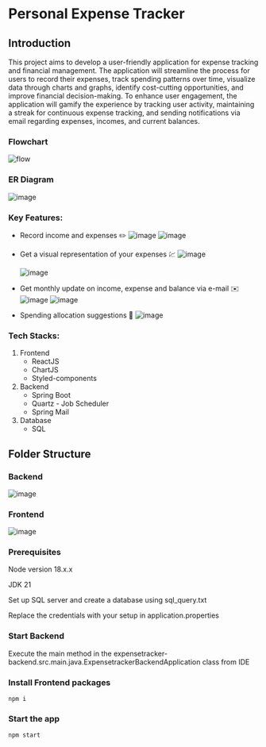 # Personal Expense Tracker

## Introduction
This project aims to develop a user-friendly application for expense tracking and financial management. The application will streamline the process for users to record their expenses, track spending patterns over time, visualize data through charts and graphs, identify cost-cutting opportunities, and improve financial decision-making. To enhance user engagement, the application will gamify the experience by tracking user activity, maintaining a streak for continuous expense tracking, and sending notifications via email regarding expenses, incomes, and current balances.

### Flowchart
![flow](https://github.com/Bhavya-C-ai/desis-project/assets/96719986/73e5ee46-0c01-4237-9ecc-6af44f5888eb)

### ER Diagram
![image](https://github.com/Bhavya-C-ai/desis-project/assets/96719986/d71b32d7-0019-4428-9a2b-746db90a5708)



### Key Features:
- Record income and expenses  :pencil2:
  ![image](https://github.com/Bhavya-C-ai/desis-project/assets/96719986/eef19222-055f-42f3-aa1a-698a399cd974)
![image](https://github.com/Bhavya-C-ai/desis-project/assets/96719986/4fee6037-7cf0-4896-bca5-86e4f8906aae)

- Get a visual representation of your expenses :chart:
    ![image](https://github.com/Bhavya-C-ai/desis-project/assets/96719986/56bbd5b9-2e14-4453-a4cf-4c9e14a4ca57)

  ![image](https://github.com/Bhavya-C-ai/desis-project/assets/96719986/10cf57e5-fc3c-413a-9cb2-f3038ed0210a)

- Get monthly update on income, expense and balance via e-mail :envelope:
   ![image](https://github.com/Bhavya-C-ai/desis-project/assets/96719986/dbc5b23b-3c25-4964-b5de-ca8a1c4c5195)
  ![image](https://github.com/Bhavya-C-ai/desis-project/assets/96719986/2f8f117e-b169-4448-b036-cfd3a8ee3cc0)
 


- Spending allocation suggestions 💸
  ![image](https://github.com/Bhavya-C-ai/desis-project/assets/96719986/a60d53e6-b4c5-4782-8a0c-9b3cd5bedb31)


### Tech Stacks:
1. Frontend
    - ReactJS
    - ChartJS
    - Styled-components
2. Backend
    - Spring Boot
    - Quartz - Job Scheduler
    - Spring Mail
3. Database
    - SQL

## Folder Structure
### Backend
![image](https://github.com/Bhavya-C-ai/desis-project/assets/96719986/0da2354a-e159-45ee-90ad-46b599ae3802)
### Frontend
![image](https://github.com/Bhavya-C-ai/desis-project/assets/96719986/36ae8743-b986-431e-a349-34377c8ffd35)



### Prerequisites

Node version 18.x.x

JDK 21

Set up SQL server and create a database using sql_query.txt

Replace the credentials with your setup in application.properties

### Start Backend

Execute the main method in the expensetracker-backend.src.main.java.ExpensetrackerBackendApplication class from IDE

### Install Frontend packages

```shell
npm i
```

### Start the app
```shell
npm start
```
